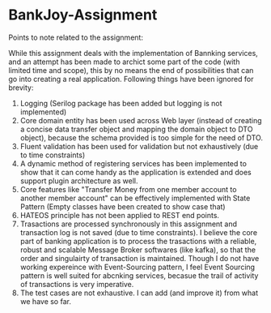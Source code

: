 # BankJoy-Assignment

Points to note related to the assignment:

While this assignment deals with the implementation of Bannking services, and an attempt has been made to archict some part of the code (with limited time and scope), 
this by no means the end of possibilities that can go into creating a real application. Following things have been ignored for brevity:

1) Logging (Serilog package has been added but logging is not implemented)
2) Core domain entity has been used across Web layer (instead of creating a concise data transfer object and mapping the domain object to DTO object), 
   because the schema provided is too simple for the need of DTO.
3) Fluent validation has been used for validation but not exhaustively (due to time constraints)
4) A dynamic method of registering services has been implemented to show that it can come handy as the application is extended and does support plugin architecture as well.
5) Core features like "Transfer Money from one member account to another member account" can be effectively implemented with State Pattern 
  (Empty classes have been created to show case that)
6) HATEOS principle has not been applied to REST end points.
7) Trasactions are processed synchronously in this assignment and transaction log is not saved (due to time constraints). I believe the core part of banking application is to process the trasactions with a reliable, robust and scalable Message Broker softwares (like kafka), so that the order and singulairty of transaction is maintained. Though I do not have working expereince with Event-Sourcing pattern, I feel Event Sourcing pattern is  well suited for abcnking services, becasue the trail of activity of transactions is very imperative.
8) The test cases are not exhaustive. I can add (and improve it) from what we have so far.

